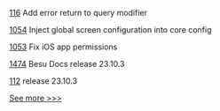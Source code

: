 
[116](https://github.com/hyperledger/firefly-common/pull/116) Add error return to query modifier

[1054](https://github.com/hyperledger/aries-mobile-agent-react-native/pull/1054) Inject global screen configuration into core config

[1053](https://github.com/hyperledger/aries-mobile-agent-react-native/pull/1053) Fix iOS app permissions

[1474](https://github.com/hyperledger/besu-docs/pull/1474) Besu Docs release 23.10.3

[112](https://github.com/hyperledger/homebrew-besu/pull/112) release 23.10.3


[See more >>>](https://start-here.hyperledger.org/pull-requests)
